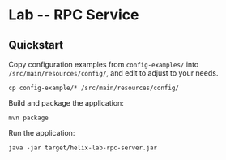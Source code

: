 # Lab -- RPC Service

## Quickstart ##

Copy configuration examples from `config-examples/` into `/src/main/resources/config/`, and edit to adjust to your needs.

    cp config-example/* /src/main/resources/config/

Build and package the application:

    mvn package

Run the application:

    java -jar target/helix-lab-rpc-server.jar
